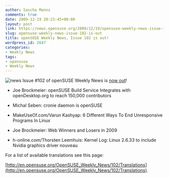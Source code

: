 ```yaml
---
author: Sascha Manns
comments: true
date: 2009-12-19 20:23:45+00:00
layout: post
link: https://news.opensuse.org/2009/12/19/opensuse-weekly-news-issue-102-is-out/
slug: opensuse-weekly-news-issue-102-is-out
title: openSUSE Weekly News, Issue 102 is out!
wordpress_id: 2647
categories:
- Weekly News
tags:
- opensuse
- Weekly News
---
```



![news](http://static.opensuse.org/images/knewsticker.png) Issue #102 of openSUSE Weekly News is [now out](http://en.opensuse.org/OpenSUSE_Weekly_News/102)!




	
  * Joe Brockmeier: openSUSE Build  Service Integrates with openDesktop.org to reach 150,000 contributors

	
  * Michal Seben: cronie daemon is  openSUSE

	
  * MakeUseOf.com/Varun Kashyap: 6  Different Ways To End Unresponsive Programs In Linux

	
  * Joe Brockmeier: Web Winners and  Losers in 2009

	
  * h-online.com/Thorsten Leemhuis:  Kernel Log: Linux 2.6.33 to include Nvidia graphics driver nouveau







For a list of available translations see this page:

[http://en.opensuse.org/OpenSUSE_Weekly_News/102/Translations](http://en.opensuse.org/OpenSUSE_Weekly_News/102/Translations).
